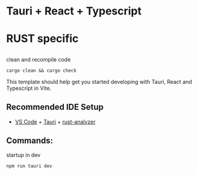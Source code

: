 # Tauri + React + Typescript



# RUST specific

## 
clean and recompile code
```
cargo clean && cargo check
```






This template should help get you started developing with Tauri, React and Typescript in Vite.

## Recommended IDE Setup

- [VS Code](https://code.visualstudio.com/) + [Tauri](https://marketplace.visualstudio.com/items?itemName=tauri-apps.tauri-vscode) + [rust-analyzer](https://marketplace.visualstudio.com/items?itemName=rust-lang.rust-analyzer)



## Commands:
startup in dev
```
npm run tauri dev
```